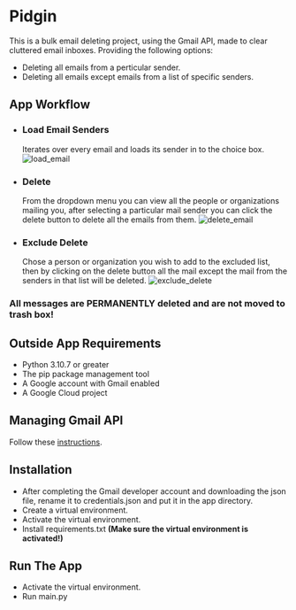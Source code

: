 # Pidgin
 This is a bulk email deleting project, using the Gmail API, made to clear cluttered email inboxes. Providing the following options:

 - Deleting all emails from a perticular sender.
 - Deleting all emails except emails from a list of specific senders.  

## App Workflow

 - ### Load Email Senders  
    Iterates over every email and loads its sender in to the choice box.
    ![load_email](https://i.imgur.com/gNqmZmA.gif)
 - ### Delete
    From the dropdown menu you can view all the people or organizations mailing you, after selecting a particular mail sender you can click the delete button to delete all the emails from them.
    ![delete_email](https://i.imgur.com/ceRKqV9.gif)    
 - ### Exclude Delete
    Chose a person or organization you wish to add to the excluded list, then by clicking on the delete button all the mail except the mail from the senders in that list will be deleted.
    ![exclude_delete](https://i.imgur.com/YANQ4zu.gif)


### All messages are **PERMANENTLY** deleted and are not moved to trash box!

 ## Outside App Requirements
  - Python 3.10.7 or greater
  - The pip package management tool  
  - A Google account with Gmail enabled
  - A Google Cloud project    

## Managing Gmail API
Follow these [instructions](https://developers.google.com/gmail/api/quickstart/python#step_1_turn_on_the_api_name).

## Installation

- After completing the Gmail developer account and downloading the json file, rename it to credentials.json and put it in the app directory.
- Create a virtual environment.
- Activate the virtual environment.
- Install requirements.txt **(Make sure the virtual environment is activated!)**

## Run The App
- Activate the virtual environment.
- Run main.py

    